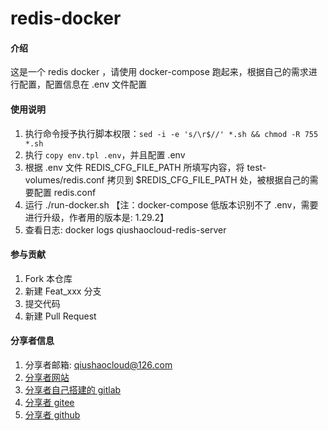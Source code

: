 # redis-docker

#### 介绍
这是一个 redis docker ，请使用 docker-compose 跑起来，根据自己的需求进行配置，配置信息在 .env 文件配置

#### 使用说明

1.  执行命令授予执行脚本权限：`sed -i -e 's/\r$//' *.sh && chmod -R 755 *.sh`
2.  执行 `copy env.tpl .env`，并且配置 .env
3. 根据 .env 文件 REDIS_CFG_FILE_PATH 所填写内容，将 test-volumes/redis.conf 拷贝到 $REDIS_CFG_FILE_PATH 处，被根据自己的需要配置 redis.conf
4.  运行 ./run-docker.sh 【注：docker-compose 低版本识别不了 .env，需要进行升级，作者用的版本是: 1.29.2】
5.  查看日志: docker logs qiushaocloud-redis-server

#### 参与贡献

1.  Fork 本仓库
2.  新建 Feat_xxx 分支
3.  提交代码
4.  新建 Pull Request


#### 分享者信息

1. 分享者邮箱: qiushaocloud@126.com
2. [分享者网站](https://www.qiushaocloud.top)
3. [分享者自己搭建的 gitlab](https://gitlab.qiushaocloud.top/qiushaocloud) 
3. [分享者 gitee](https://gitee.com/qiushaocloud/dashboard/projects) 
3. [分享者 github](https://github.com/qiushaocloud?tab=repositories) 